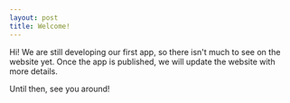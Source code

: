 ```yaml
---
layout: post
title: Welcome! 
---
```


Hi! We are still developing our first app, so there isn't much to see on the website yet. Once the app is published, we will update the website with more details.

Until then, see you around!
